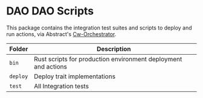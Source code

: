 # DAO DAO Scripts
This package contains the integration test suites and scripts to deploy and run actions, via Abstract's [Cw-Orchestrator](https://github.com/AbstractSDK/cw-orchestrator).


| Folder  | Description  | 
|----------|--------------|
| `bin`    | Rust scripts for production environment deployment and actions  |
| `deploy` | Deploy trait implementations |  
| `test`   | All Integration tests  |  